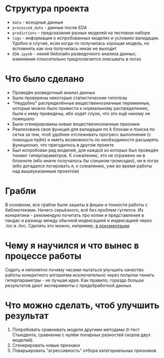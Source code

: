 # Структура проекта
- `data` - исходные данные
- `processed_data` - данные после EDA
- `predictions` - предсказания разных моделей на тестовом наборе
- `logs` - информация о испробованных моделях и условиях валидации. Удобно в случае, если когда-то получилась хорошая модель, но вспомнить как она получилась никак не выходит
- `EDA.ipynb` - некий бейзлайн разведочного анализа данных, изменения относительно предполагается  описывать в логах

# Что было сделано

- Проведён разведочный анализ данных
- Были проверены некоторые статистические гипотезы
- "Неудобно" распределённые вещественнозначные переменные, которые можно было привести к нормальному распределению, были к нему приведены, ибо ходят слухи, что это ещё никому не помешало
- Были сгенерированы новые вещественнозначные признаки
- Реализована своя функция для валидации по k блокам и поиска по сетка за тем, чтоб удобнее отслеживать прогресс выполнения (с помощью tqdm) и иметь возможность по необходимости расширять функционал, что пригодилось в другом проекте
- Был испробован ряд моделей, для каждой из которых был проведён тюнинг гиперпараметров. К сожалению, это не отражено ни в блокноте (ибо иначе получалось бы слишком громоздко), ни в логах (ибо догадался логировать я, к сожалению, уже во время работы над вышеуказанным проектом) 

# Грабли
В основном, все грабли были зашиты в фишки и тонкости работы с библиотеками. Ничего серьёзного, всё без проблем гуглится. Из конкретики - рекомендую почитать про копии и представления в пандас и разницу между обычной индексацией и индексацией через .loc и .iloc. Сделать это можно, например, [в документации](https://pandas.pydata.org/pandas-docs/stable/user_guide/indexing.html)

# Чему я научился и что вынес в процессе работы
Сидеть и непонятно почему часами пытаться улучшить качество работы конкретного алгоритма исключительно через попытки тюнить гиперпараметры - не лучшая идея. Как правило, гораздо больше результатов дают эксперименты с предобработкой данных   

# Что можно сделать, чтоб улучшить результат 

1. Попробовать сравнивать модели другими методами (t-тест Стьюдента, сравнение с нулём попарных разностей скоров двух моделей).
2. Сгенерировать новые признаки
3. Поварьировать "агрессивность" отбора категориальных признаков